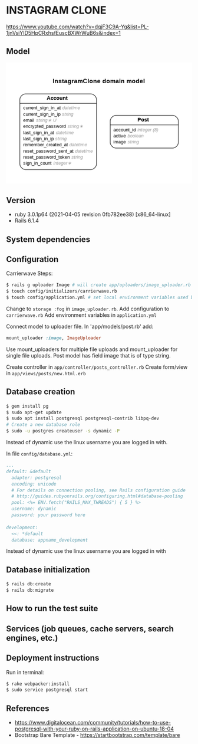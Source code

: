 # INSTAGRAM CLONE

https://www.youtube.com/watch?v=dqjF3C9A-Yg&list=PL-1jnVsiYID5HpCRxhsfEuscBXWrWuB6s&index=1

## Model
![App Entity-Relationship Diagram](erd.png)

## Version
- ruby 3.0.1p64 (2021-04-05 revision 0fb782ee38) [x86_64-linux]
- Rails 6.1.4

## System dependencies

## Configuration
Carrierwave Steps:
```sh
$ rails g uploader Image # will create app/uploaders/image_uploader.rb
$ touch config/initializers/carrierwave.rb
$ touch config/application.yml # set local environment variables used by figaro
```
Change to `storage :fog` in `image_uploader.rb`.
Add configuration to `carrierwave.rb`
Add environment variables in `application.yml`

Connect model to uploader file. In 'app/models/post.rb' add:
```ruby
mount_uploader :image, ImageUploader
```
Use mount_uploaders for multiple file uploads and mount_uploader for single file uploads. Post model has field image that is of type string.

Create controller in `app/controller/posts_controller.rb`
Create form/view in `app/views/posts/new.html.erb`

## Database creation
```sh
$ gem install pg
$ sudo apt-get update
$ sudo apt install postgresql postgresql-contrib libpq-dev
# Create a new database role
$ sudo -u postgres createuser -s dynamic -P
```
Instead of dynamic use the linux username you are logged in with.

In file `config/database.yml`:
```yaml
...
default: &default
  adapter: postgresql
  encoding: unicode
  # For details on connection pooling, see Rails configuration guide
  # http://guides.rubyonrails.org/configuring.html#database-pooling
  pool: <%= ENV.fetch("RAILS_MAX_THREADS") { 5 } %>
  username: dynamic
  password: your password here

development:
  <<: *default
  database: appname_development

```
Instead of dynamic use the linux username you are logged in with

## Database initialization
```sh
$ rails db:create
$ rails db:migrate

```

## How to run the test suite

## Services (job queues, cache servers, search engines, etc.)

## Deployment instructions
Run in terminal:
```sh
$ rake webpacker:install
$ sudo service postgresql start
```

## References
- https://www.digitalocean.com/community/tutorials/how-to-use-postgresql-with-your-ruby-on-rails-application-on-ubuntu-18-04
- Bootstrap Bare Template - https://startbootstrap.com/template/bare
